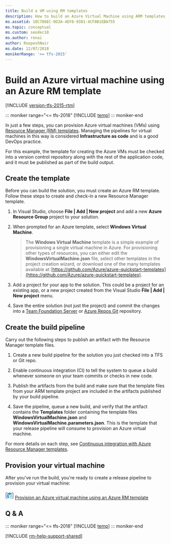 ```yaml
---
title: Build a VM using RM templates
description: How to build an Azure Virtual Machine using ARM templates in Azure Pipelines and Team Foundation Server (TFS).
ms.assetid: 10C708EC-0D2A-4EF8-9381-4CF8B1EBA755
ms.topic: conceptual
ms.custom: seodec18
ms.author: ronai
author: RoopeshNair
ms.date: 12/07/2018
monikerRange: '>= tfs-2015'
---
```


# Build an Azure virtual machine using an Azure RM template

[!INCLUDE [version-tfs-2015-rtm](../../../includes/version-tfs-2015-rtm.md)]

::: moniker range="<= tfs-2018"
[!INCLUDE [temp](../../../includes/concept-rename-note.md)]
::: moniker-end

In just a few steps, you can provision Azure virtual machines (VMs)
using [Resource Manager (RM) templates](https://azure.microsoft.com/documentation/articles/resource-group-template-deploy/).
Managing the pipelines for virtual machines in this
way is considered **Infrastructure as code** and is
a good DevOps practice.

For this example, the template for creating the Azure
VMs must be checked into a version control repository
along with the rest of the application code, and it
must be published as part of the build output.

## Create the template 

Before you can build the solution, you must create an Azure RM template.
Follow these steps to create and check-in a new Resource Manager template.

1. In Visual Studio, choose **File | Add | New project** and add a
   new **Azure Resource Group** project to your solution.

1. When prompted for an Azure template, select **Windows Virtual Machine**.

   > The **Windows Virtual Machine** template is a simple example of
   provisioning a single virtual machine in Azure.
   For provisioning other types of resources, you can either edit the
   **WindowsVirtualMachine.json** file, select other
   templates in the project creation wizard, or download one
   of the many templates available at
   [https://github.com/Azure/azure-quickstart-templates](https://github.com/Azure/azure-quickstart-templates).

1. Add a project for your app to the solution. This could be
   a project for an existing app, or a new project created from the
   Visual Studio **File | Add | New project** menu.

1. Save the entire solution (not just the project) and 
   commit the changes into a [Team Foundation Server](../../../../repos/tfvc/index.md) or 
   [Azure Repos Git](../../../../repos/git/index.md) repository.

## Create the build pipeline

Carry out the following steps to publish an artifact with the Resource Manager template files.

1. Create a new build pipeline for the solution you just checked into a TFS or Git repo.

1. Enable continuous integration (CI) to tell the system to queue a build whenever someone on your team commits or checks in new code.

1. Publish the artifacts from the build and make sure that the template files from your ARM template project are included in the artifacts published by your build pipeline.

1. Save the pipeline, queue a new build, and verify that the artifact contains the **Templates** folder containing the template files **WindowsVirtualMachine.json** and **WindowsVirtualMachine.parameters.json**. This is the template that your release pipeline will consume to provision an Azure virtual machine.

For more details on each step, see [Continuous integration with Azure Resource Manager templates](/azure/azure-resource-manager/resource-manager-tutorial-use-azure-pipelines#prerequisites).

## Provision your virtual machine

After you've run the build, you're ready to create a release pipeline to provision your virtual machine:

![icon](../../../tasks/deploy/media/azure-resource-group-deployment-icon.png) [Provision an Azure virtual machine using an Azure RM template](deploy-provision-azure-vm.md)

## Q & A

<!-- BEGINSECTION class="md-qanda" -->

::: moniker range="<= tfs-2018"
[!INCLUDE [temp](../../../includes/qa-versions.md)]
::: moniker-end

<!-- ENDSECTION -->

[!INCLUDE [rm-help-support-shared](../../../includes/rm-help-support-shared.md)]

